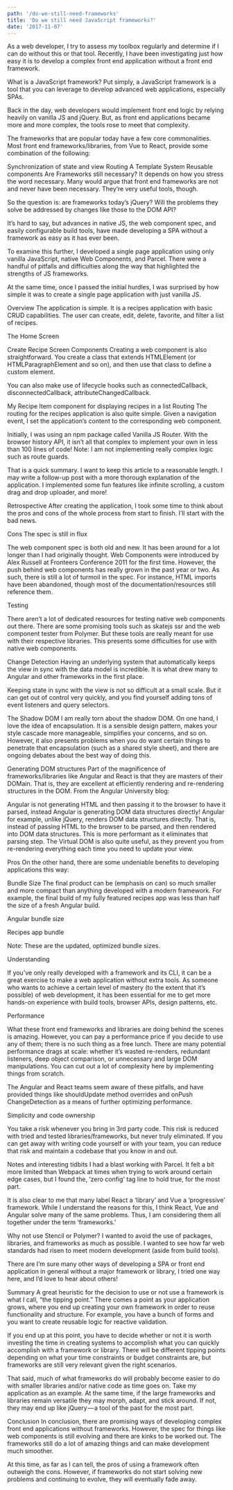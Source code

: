 ```yaml
---
path: '/do-we-still-need-frameworks'
title: 'Do we still need JavaScript frameworks?'
date: '2017-11-07'
---
```


As a web developer, I try to assess my toolbox regularly and determine if I can do without this or that tool. Recently, I have been investigating just how easy it is to develop a complex front end application without a front end framework.

What is a JavaScript framework?
Put simply, a JavaScript framework is a tool that you can leverage to develop advanced web applications, especially SPAs.

Back in the day, web developers would implement front end logic by relying heavily on vanilla JS and jQuery. But, as front end applications became more and more complex, the tools rose to meet that complexity.

The frameworks that are popular today have a few core commonalities. Most front end frameworks/libraries, from Vue to React, provide some combination of the following:

Synchronization of state and view
Routing
A Template System
Reusable components
Are Frameworks still necessary?
It depends on how you stress the word necessary. Many would argue that front end frameworks are not and never have been necessary. They’re very useful tools, though.

So the question is: are frameworks today’s jQuery? Will the problems they solve be addressed by changes like those to the DOM API?

It’s hard to say, but advances in native JS, the web component spec, and easily configurable build tools, have made developing a SPA without a framework as easy as it has ever been.

To examine this further, I developed a single page application using only vanilla JavaScript, native Web Components, and Parcel. There were a handful of pitfalls and difficulties along the way that highlighted the strengths of JS frameworks.

At the same time, once I passed the initial hurdles, I was surprised by how simple it was to create a single page application with just vanilla JS.

Overview
The application is simple. It is a recipes application with basic CRUD capabilities. The user can create, edit, delete, favorite, and filter a list of recipes.

The Home Screen

Create Recipe Screen
Components
Creating a web component is also straightforward. You create a class that extends HTMLElement (or HTMLParagraphElement and so on), and then use that class to define a custom element.

You can also make use of lifecycle hooks such as connectedCallback, disconnectedCallback, attributeChangedCallback.

My Recipe Item component for displaying recipes in a list
Routing
The routing for the recipes application is also quite simple. Given a navigation event, I set the application’s content to the corresponding web component.

Initially, I was using an npm package called Vanilla JS Router. With the browser history API, it isn’t all that complex to implement your own in less than 100 lines of code! Note: I am not implementing really complex logic such as route guards.

That is a quick summary. I want to keep this article to a reasonable length. I may write a follow-up post with a more thorough explanation of the application. I implemented some fun features like infinite scrolling, a custom drag and drop uploader, and more!

Retrospective
After creating the application, I took some time to think about the pros and cons of the whole process from start to finish. I’ll start with the bad news.

Cons
The spec is still in flux

The web component spec is both old and new. It has been around for a lot longer than I had originally thought. Web Components were introduced by Alex Russell at Fronteers Conference 2011 for the first time. However, the push behind web components has really grown in the past year or two. As such, there is still a lot of turmoil in the spec. For instance, HTML imports have been abandoned, though most of the documentation/resources still reference them.

Testing

There aren’t a lot of dedicated resources for testing native web components out there. There are some promising tools such as skatejs ssr and the web component tester from Polymer. But these tools are really meant for use with their respective libraries. This presents some difficulties for use with native web components.

Change Detection
Having an underlying system that automatically keeps the view in sync with the data model is incredible. It is what drew many to Angular and other frameworks in the first place.

Keeping state in sync with the view is not so difficult at a small scale. But it can get out of control very quickly, and you find yourself adding tons of event listeners and query selectors.

The Shadow DOM
I am really torn about the shadow DOM. On one hand, I love the idea of encapsulation. It is a sensible design pattern, makes your style cascade more manageable, simplifies your concerns, and so on. However, it also presents problems when you do want certain things to penetrate that encapsulation (such as a shared style sheet), and there are ongoing debates about the best way of doing this.

Generating DOM structures
Part of the magnificence of frameworks/libraries like Angular and React is that they are masters of their DOMain. That is, they are excellent at efficiently rendering and re-rendering structures in the DOM. From the Angular University blog:

Angular is not generating HTML and then passing it to the browser to have it parsed, instead Angular is generating DOM data structures directly!
Angular for example, unlike jQuery, renders DOM data structures directly. That is, instead of passing HTML to the browser to be parsed, and then rendered into DOM data structures. This is more performant as it eliminates that parsing step. The Virtual DOM is also quite useful, as they prevent you from re-rendering everything each time you need to update your view.

Pros
On the other hand, there are some undeniable benefits to developing applications this way:

Bundle Size
The final product can be (emphasis on can) so much smaller and more compact than anything developed with a modern framework. For example, the final build of my fully featured recipes app was less than half the size of a fresh Angular build.

Angular bundle size

Recipes app bundle

Note: These are the updated, optimized bundle sizes.

Understanding

If you’ve only really developed with a framework and its CLI, it can be a great exercise to make a web application without extra tools. As someone who wants to achieve a certain level of mastery (to the extent that it’s possible) of web development, it has been essential for me to get more hands-on experience with build tools, browser APIs, design patterns, etc.

Performance

What these front end frameworks and libraries are doing behind the scenes is amazing. However, you can pay a performance price if you decide to use any of them; there is no such thing as a free lunch. There are many potential performance drags at scale: whether it’s wasted re-renders, redundant listeners, deep object comparison, or unnecessary and large DOM manipulations. You can cut out a lot of complexity here by implementing things from scratch.

The Angular and React teams seem aware of these pitfalls, and have provided things like shouldUpdate method overrides and onPush ChangeDetection as a means of further optimizing performance.

Simplicity and code ownership

You take a risk whenever you bring in 3rd party code. This risk is reduced with tried and tested libraries/frameworks, but never truly eliminated. If you can get away with writing code yourself or with your team, you can reduce that risk and maintain a codebase that you know in and out.

Notes and interesting tidbits
I had a blast working with Parcel. It felt a bit more limited than Webpack at times when trying to work around certain edge cases, but I found the, ‘zero config’ tag line to hold true, for the most part.

It is also clear to me that many label React a ‘library’ and Vue a ‘progressive’ framework. While I understand the reasons for this, I think React, Vue and Angular solve many of the same problems. Thus, I am considering them all together under the term ‘frameworks.’

Why not use Stencil or Polymer? I wanted to avoid the use of packages, libraries, and frameworks as much as possible. I wanted to see how far web standards had risen to meet modern development (aside from build tools).

There are I’m sure many other ways of developing a SPA or front end application in general without a major framework or library, I tried one way here, and I’d love to hear about others!

Summary
A great heuristic for the decision to use or not use a framework is what I call, “the tipping point.” There comes a point as your application grows, where you end up creating your own framework in order to reuse functionality and structure. For example, you have a bunch of forms and you want to create reusable logic for reactive validation.

If you end up at this point, you have to decide whether or not it is worth investing the time in creating systems to accomplish what you can quickly accomplish with a framework or library. There will be different tipping points depending on what your time constraints or budget constraints are, but frameworks are still very relevant given the right scenarios.

That said, much of what frameworks do will probably become easier to do with smaller libraries and/or native code as time goes on. Take my application as an example. At the same time, if the large frameworks and libraries remain versatile they may morph, adapt, and stick around. If not, they may end up like jQuery — a tool of the past for the most part.

Conclusion
In conclusion, there are promising ways of developing complex front end applications without frameworks. However, the spec for things like web components is still evolving and there are kinks to be worked out. The frameworks still do a lot of amazing things and can make development much smoother.

At this time, as far as I can tell, the pros of using a framework often outweigh the cons. However, if frameworks do not start solving new problems and continuing to evolve, they will eventually fade away.
